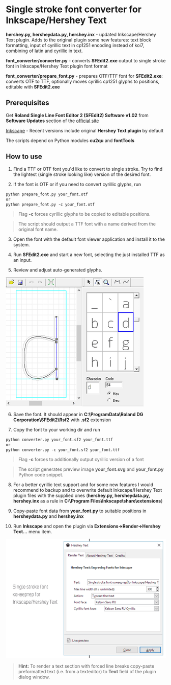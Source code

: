 Single stroke font converter for Inkscape/Hershey Text
======================================================

**hershey.py,
hersheydata.py,
hershey.inx** - updated Inkscape/Hershey Text plugin. Adds to the original plugin some new features: text block formatting, input of cyrillic text in cp1251 encoding instead of koi7, combining of latin and cyrillic in text.

**font_converter/converter.py** - converts **SFEdit2.exe** output to single stroke font in Inkscape/Hershey Text plugin font format

**font_converter/prepare_font.py** - prepares OTF/TTF font for **SFEdit2.exe**: converts OTF to TTF, optionally moves cyrillic cp1251 glyphs to positions, editable with **SFEdit2.exe**

Prerequisites
-------------

Get **Roland Single Line Font Editor 2 (SFEdit2) Software v1.02** from **Software Updates** section of the [official site](http://support.rolanddga.com/_layouts/rolanddga/productdetail.aspx?pm=egx-30a)

[Inkscape](http://inkscape.org) - Recent versions include original **Hershey Text plugin** by default

The scripts depend on Python modules **cu2qu** and **fontTools**


How to use
----------

1. Find a TTF or OTF font you'd like to convert to single stroke. Try to find the lightest (single stroke looking like) version of the desired font.

2. If the font is OTF or if you need to convert cyrillic glyphs, run
```
python prepare_font.py your_font.otf
or 
python prepare_font.py -c your_font.otf
```
> Flag **-c** forces cyrillic glyphs to be copied to editable positions.

> The script should output a TTF font with a name derived from the original font name.

3. Open the font with the default font viewer application and install it to the system.

4. Run **SFEdit2.exe** and start a new font, selecting the just installed TTF as an input.

5. Review and adjust auto-generated glyphs. 

![SFEdit2.exe](/i/sfedit2.png)

6. Save the font. It should appear in **C:\ProgramData\Roland DG Corporation\SFEdit2\Rsf2** with **.sf2** extension

7. Copy the font to your working dir and run
```
python converter.py your_font.sf2 your_font.ttf
or 
python converter.py -c your_font.sf2 your_font.ttf
```
> Flag **-c** forces to additionally output cyrillic version of a font

> The script generates preview image **your_font.svg** and **your_font.py** Python code snippet.

8. For a better cyrillic text support and for some new features I would recommend to backup and to overwrite default Inkscape/Hershey Text plugin files with the supplied ones (**hershey.py, hersheydata.py, hershey.inx** as a rule in **C:\Program Files\Inkscape\share\extensions**)

9. Copy-paste font data from **your_font.py** to suitable positions in **hersheydata.py** and **hershey.inx**

10. Run **Inkscape** and open the plugin via **Extensions->Render->Hershey Text...** menu item.

![Updated hershey text plugin](/i/plugin.png)

> **Hint:** To render a text section with forced line breaks copy-paste preformatted text (i.e. from a texteditor) to **Text** field of the plugin dialog window. 




